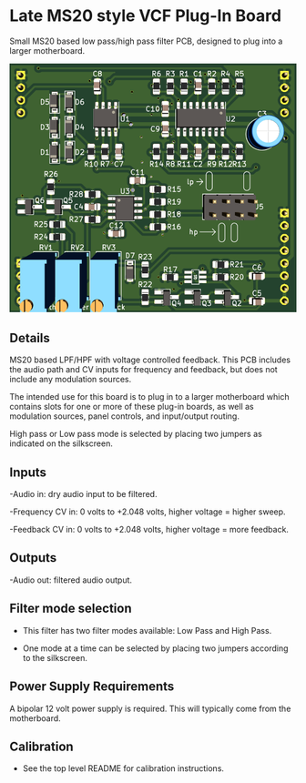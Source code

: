 # Late MS20 style VCF Plug-In Board

Small MS20 based low pass/high pass filter PCB, designed to plug into a larger motherboard.

![](pics/pcb_front.png)

## Details

MS20 based LPF/HPF with voltage controlled feedback. This PCB includes the audio path and CV inputs for frequency and feedback, but does not include any modulation sources.

The intended use for this board is to plug in to a larger motherboard which contains slots for one or more of these plug-in boards, as well as modulation sources, panel controls, and input/output routing.

High pass or Low pass mode is selected by placing two jumpers as indicated on the silkscreen.

## Inputs

-Audio in: dry audio input to be filtered.

-Frequency CV in: 0 volts to +2.048 volts, higher voltage = higher sweep.

-Feedback CV in: 0 volts to +2.048 volts, higher voltage = more feedback.


## Outputs

-Audio out: filtered audio output.

## Filter mode selection

- This filter has two filter modes available: Low Pass and High Pass.

- One mode at a time can be selected by placing two jumpers according to the silkscreen.


## Power Supply Requirements

A bipolar 12 volt power supply is required. This will typically come from the motherboard.


## Calibration

- See the top level README for calibration instructions.
